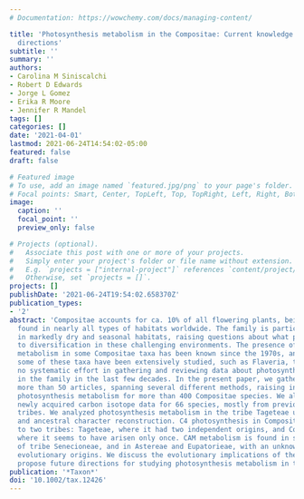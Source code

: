 ```yaml
---
# Documentation: https://wowchemy.com/docs/managing-content/

title: 'Photosynthesis metabolism in the Compositae: Current knowledge and future
  directions'
subtitle: ''
summary: ''
authors:
- Carolina M Siniscalchi
- Robert D Edwards
- Jorge L Gomez
- Erika R Moore
- Jennifer R Mandel
tags: []
categories: []
date: '2021-04-01'
lastmod: 2021-06-24T14:54:02-05:00
featured: false
draft: false

# Featured image
# To use, add an image named `featured.jpg/png` to your page's folder.
# Focal points: Smart, Center, TopLeft, Top, TopRight, Left, Right, BottomLeft, Bottom, BottomRight.
image:
  caption: ''
  focal_point: ''
  preview_only: false

# Projects (optional).
#   Associate this post with one or more of your projects.
#   Simply enter your project's folder or file name without extension.
#   E.g. `projects = ["internal-project"]` references `content/project/deep-learning/index.md`.
#   Otherwise, set `projects = []`.
projects: []
publishDate: '2021-06-24T19:54:02.658370Z'
publication_types:
- '2'
abstract: 'Compositae accounts for ca. 10% of all flowering plants, being
  found in nearly all types of habitats worldwide. The family is particularly diverse
  in markedly dry and seasonal habitats, raising questions about what processes led
  to diversification in these challenging environments. The presence of C4 and CAM
  metabolism in some Compositae taxa has been known since the 1970s, and although
  some of these taxa have been extensively studied, such as Flaveria, there has been
  no systematic effort in gathering and reviewing data about photosynthesis metabolism
  in the family in the last few decades. In the present paper, we gathered data from
  more than 50 articles, spanning several different methods, raising information on
  photosynthesis metabolism for more than 400 Compositae species. We also present
  newly acquired carbon isotope data for 66 species, mostly from previously unsampled
  tribes. We analyzed photosynthesis metabolism in the tribe Tageteae using a phylogeny
  and ancestral character reconstruction. C4 photosynthesis in Compositae is restricted
  to two tribes: Tageteae, where it had two independent origins, and Coreopsideae,
  where it seems to have arisen only once. CAM metabolism is found in succulent members
  of tribe Senecioneae, and in Astereae and Eupatorieae, with an unknown number of
  evolutionary origins. We discuss the evolutionary implications of the results and
  propose future directions for studying photosynthesis metabolism in the family.'
publication: '*Taxon*'
doi: '10.1002/tax.12426'
---
```

